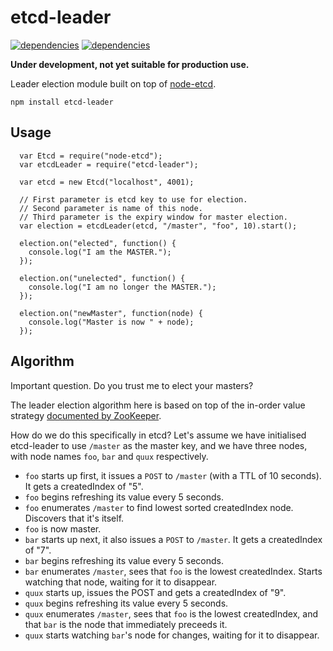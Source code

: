etcd-leader
===========

[![dependencies][badge-david-img]][badge-david-url] [![dependencies][badge-travis-img]][badge-travis-url]

**Under development, not yet suitable for production use.**

Leader election module built on top of [node-etcd](https://github.com/stianeikeland/node-etcd).

`npm install etcd-leader`

## Usage

```
  var Etcd = require("node-etcd");
  var etcdLeader = require("etcd-leader");

  var etcd = new Etcd("localhost", 4001);

  // First parameter is etcd key to use for election.
  // Second parameter is name of this node.
  // Third parameter is the expiry window for master election.
  var election = etcdLeader(etcd, "/master", "foo", 10).start();

  election.on("elected", function() {
    console.log("I am the MASTER.");
  });

  election.on("unelected", function() {
    console.log("I am no longer the MASTER.");
  });

  election.on("newMaster", function(node) {
    console.log("Master is now " + node);
  });
```

## Algorithm

Important question. Do you trust me to elect your masters?

The leader election algorithm here is based on top of the in-order value strategy [documented by ZooKeeper](https://zookeeper.apache.org/doc/trunk/recipes.html#sc_leaderElection).

How do we do this specifically in etcd? Let's assume we have initialised etcd-leader to use `/master` as the master key, and we have three nodes, with node names `foo`, `bar` and `quux` respectively.

 * `foo` starts up first, it issues a `POST` to `/master` (with a TTL of 10 seconds). It gets a createdIndex of "5".
 * `foo` begins refreshing its value every 5 seconds.
 * `foo` enumerates `/master` to find lowest sorted createdIndex node. Discovers that it's itself.
 * `foo` is now master.
 * `bar` starts up next, it also issues a `POST` to `/master`. It gets a createdIndex of "7".
 * `bar` begins refreshing its value every 5 seconds.
 * `bar` enumerates `/master`, sees that `foo` is the lowest createdIndex. Starts watching that node, waiting for it to disappear.
 * `quux` starts up, issues the POST and gets a createdIndex of "9".
 * `quux` begins refreshing its value every 5 seconds.
 * `quux` enumerates `/master`, sees that `foo` is the lowest createdIndex, and that `bar` is the node that immediately preceeds it.
 * `quux` starts watching `bar`'s node for changes, waiting for it to disappear.

[badge-david-img]: http://img.shields.io/david/samcday/node-etcd-leader.svg?style=flat-square
[badge-david-url]: https://david-dm.org/samcday/node-etcd-leader
[badge-travis-img]: http://img.shields.io/travis/samcday/node-etcd-leader.svg?style=flat-square
[badge-travis-url]: https://travis-ci.org/samcday/node-etcd-leader
[badge-climate-img]: http://img.shields.io/codeclimate/coverage/github/samcday/node-etcd-leader.svg?style=flat-square
[badge-climate-url]: https://codeclimate.com/github/samcday/node-etcd-leader
[badge-cov-img]: http://img.shields.io/codeclimate/coverage/github/samcday/node-etcd-leader.svg?style=flat-square
[badge-cov-url]: https://codeclimate.com/github/samcday/node-etcd-leader
